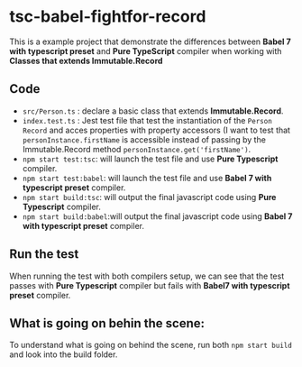 # tsc-babel-fightfor-record

This is a example project that demonstrate the differences between **Babel 7 with typescript preset** and **Pure TypeScript** compiler when working with **Classes that extends Immutable.Record**

## Code
- `src/Person.ts` : declare a basic class that extends **Immutable.Record**.
- `index.test.ts` : Jest test file that test the instantiation of the `Person Record` and acces properties with property accessors (I want to test that `personInstance.firstName` is accessible instead of passing by the Immutable.Record method `personInstance.get('firstName')`.
- `npm start test:tsc`: will launch the test file and use **Pure Typescript** compiler.
- `npm start test:babel`: will launch the test file and use **Babel 7 with typescript preset** compiler.
- `npm start build:tsc`: will output the final javascript code using **Pure Typescript** compiler.
- `npm start build:babel`:will output the final javascript code using **Babel 7 with typescript preset** compiler.

## Run the test

When running the test with both compilers setup, we can see that the test passes with **Pure Typescript** compiler but fails with **Babel7 with typescript preset** compiler.


## What is going on behin the scene:

To understand what is going on behind the scene, run both `npm start build` and look into the build folder.
